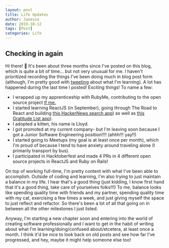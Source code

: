 ```yaml
---
layout: post
title: Life Updates
author: Janessa
date: 2019-10-12
tags: [Post]
categories: Life
---
```

## Checking in again 
Hi there! 👋 It's been about three months since I've posted on this blog, which is quite a bit of time... but not very unusual for me. I haven't prioritized recording the things I've been doing much in blog post form (although, I'm pretty good with [tweeting](https://twitter.com/janessatran_) about what I'm learning). A lot has happened during the last time I posted! Exciting things! To name a few:

 - I wrapped up my apprenticeship with RubyMe, contributing to the open source project [If me.](https://github.com/ifmeorg/ifme)
 - I started learning ReactJS (in September), going through The Road to React and building [this HackerNews search app](https://protected-fortress-53041.herokuapp.com/)) as well as [this Gratitude List app](https://janessatran.github.io/gratitude-list/)).
 - I adopted a kitten, his name is Lloyd.
 - I got promoted at my current company- but I'm leaving soon because I got a Junior Software Engineering position!!!! (ahhh!!! yay!!)
 - I started going to Meetups (my goal is at least once per month), which I'm proud of because I tend to have anxiety around traveling alone (I primarily transport by bus).
 - I participated in Hacktoberfest and made 4 PRs in 4 different open source projects in ReactJS and Ruby on Rails!
 
 On top of working full-time, I'm pretty content with what I've been able to accomplish. Outside of coding and learning, I'm also trying to just maintain a balance in my life. I hear that's a good thing (just kidding, I know first hand that it's a good thing, take care of yourselves folks!!!) To me, balance looks like spending quality time with friends and my partner, spending quality time with my cat, exercising a few times a week, and just giving myself the space to just reflect and refactor. So there's been a lot of all that going on in between all the other milestones I just listed. 

Anyway, I'm starting a new chapter soon and entering into the world of creating software professionally and I want to get in the habit of writing about what I'm learning/doing/confused about/etcetera, at least once a month. I think it'd be nice to look back on old posts and see how far I've progressed, and hey, maybe it might help someone else too!
